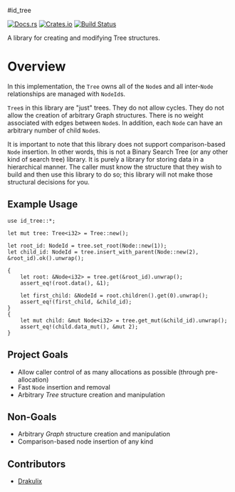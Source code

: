 #id_tree

[![Docs.rs](https://docs.rs/id_tree/badge.svg)](https://docs.rs/id_tree)  [![Crates.io](https://img.shields.io/crates/v/id_tree.svg)](https://crates.io/crates/id_tree)  [![Build Status](https://travis-ci.org/iwburns/id-tree.svg?branch=master)](https://travis-ci.org/iwburns/id-tree)

A library for creating and modifying Tree structures.

# Overview
In this implementation, the `Tree` owns all of the `Node`s and all inter-`Node` relationships are
managed with `NodeId`s.

`Tree`s in this library are "just" trees.  They do not allow cycles.  They do not allow
the creation of arbitrary Graph structures.  There is no weight associated with edges between
`Node`s.  In addition, each `Node` can have an arbitrary number of child `Node`s.

It is important to note that this library does not support comparison-based `Node` insertion.
In other words, this is not a Binary Search Tree (or any other kind of search tree) library.
It is purely a library for storing data in a hierarchical manner.  The caller must know the
structure that they wish to build and then use this library to do so;  this library will not
make those structural decisions for you.

## Example Usage
```
use id_tree::*;

let mut tree: Tree<i32> = Tree::new();

let root_id: NodeId = tree.set_root(Node::new(1));
let child_id: NodeId = tree.insert_with_parent(Node::new(2), &root_id).ok().unwrap();

{
    let root: &Node<i32> = tree.get(&root_id).unwrap();
    assert_eq!(root.data(), &1);
    
    let first_child: &NodeId = root.children().get(0).unwrap();
    assert_eq!(first_child, &child_id);
}
{
    let mut child: &mut Node<i32> = tree.get_mut(&child_id).unwrap();
    assert_eq!(child.data_mut(), &mut 2);
}
```

## Project Goals
* Allow caller control of as many allocations as possible (through pre-allocation)
* Fast `Node` insertion and removal
* Arbitrary _Tree_ structure creation and manipulation

## Non-Goals
* Arbitrary _Graph_ structure creation and manipulation
* Comparison-based node insertion of any kind

## Contributors
* [Drakulix](https://github.com/Drakulix)
